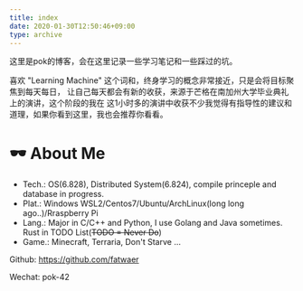 ```yaml
---
title: index
date: 2020-01-30T12:50:46+09:00
type: archive
---
```



这里是pok的博客，会在这里记录一些学习笔记和一些踩过的坑。

喜欢 "Learning Machine" 这个词和，终身学习的概念非常接近，只是会将目标聚焦到每天每日，
让自己每天都会有新的收获，来源于芒格在南加州大学毕业典礼上的演讲，这个阶段的我在
这1小时多的演讲中收获不少我觉得有指导性的建议和道理，如果你看到这里，我也会推荐你看看。


# 🕶 About Me

- Tech.: OS(6.828), Distributed System(6.824), compile princeple and database in progress.
- Plat.: Windows WSL2/Centos7/Ubuntu/ArchLinux(long long ago..)/Rraspberry Pi
- Lang.: Major in C/C++ and Python, I use Golang and Java sometimes. Rust in TODO List(~~TODO = Never Do~~)
- Game.: Minecraft, Terraria, Don't Starve ...

Github: <https://github.com/fatwaer>

Wechat: pok-42
